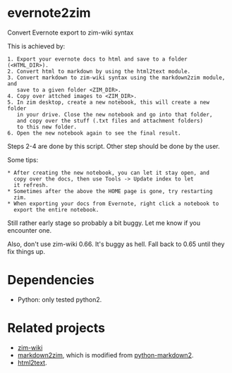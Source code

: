 # evernote2zim
Convert Evernote export to zim-wiki syntax

This is achieved by:

    1. Export your evernote docs to html and save to a folder (<HTML_DIR>).
    2. Convert html to markdown by using the html2text module.
    3. Convert markdown to zim-wiki syntax using the markdown2zim module, and
       save to a given folder <ZIM_DIR>.
    4. Copy over attched images to <ZIM_DIR>.
    5. In zim desktop, create a new notebook, this will create a new folder
       in your drive. Close the new notebook and go into that folder,
       and copy over the stuff (.txt files and attachment folders)
       to this new folder.
    6. Open the new notebook again to see the final result.

Steps 2-4 are done by this script. Other step should be done by the user.

Some tips:

    * After creating the new notebook, you can let it stay open, and
      copy over the docs, then use Tools -> Update index to let
      it refresh.
    * Sometimes after the above the HOME page is gone, try restarting
      zim.
    * When exporting your docs from Evernote, right click a notebook to
      export the entire notebook.
     
Still rather early stage so probably a bit buggy. Let me know if you encounter one.

Also, don't use zim-wiki 0.66. It's buggy as hell. Fall back to 0.65 until they fix things up.

# Dependencies

* Python: only tested python2.


# Related projects

* [zim-wiki](http://zim-wiki.org/)
* [markdown2zim](https://github.com/Xunius/markdown2zim), which is modified from [python-markdown2](https://github.com/trentm/python-markdown2).
* [html2text](https://github.com/aaronsw/html2text).

